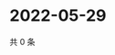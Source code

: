 # 2022-05-29

共 0 条

<!-- BEGIN WEIBO -->
<!-- 最后更新时间 Sun May 29 2022 15:15:02 GMT+0800 (China Standard Time) -->

<!-- END WEIBO -->
